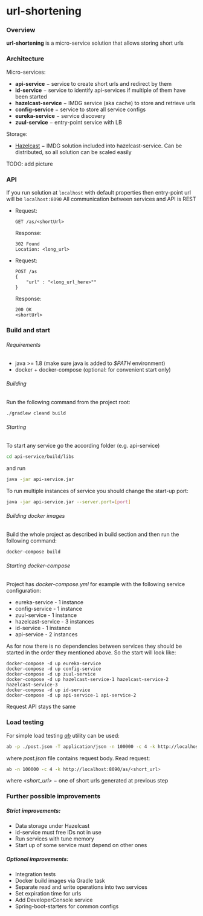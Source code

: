 # url-shortening

### Overview
**url-shortening** is a micro-service solution that allows storing short urls

### Architecture
Micro-services:
* **api-service** &#8722; service to create short urls and redirect by them
* **id-service** &#8722; service to identify api-services if multiple of them have been started
* **hazelcast-service** &#8722; IMDG service (aka cache) to store and retrieve urls 
* **config-service** &#8722; service to store all service configs
* **eureka-service** &#8722; service discovery
* **zuul-service** &#8722; entry-point service with LB

Storage:
* [Hazelcast](https://hazelcast.com/) &#8722; IMDG solution included into hazelcast-service. Can be distributed, so all solution can be scaled easily

TODO: add picture


### API
If you run solution at `localhost` with default properties then entry-point url will be `localhost:8090`
All communication between services and API is REST
* Request: 
    ```
    GET /as/<shortUrl>
    ```  
  Response: 
    ```
    302 Found 
    Location: <long_url>
    ```
* Request: 
    ```
    POST /as 
    {
        "url" : "<long_url_here>""
    }
    ``` 
  Response: 
    ```
    200 OK 
    <shortUrl>
    ```


### Build and start
###### Requirements
* java >= 1.8 (make sure java is added to _$PATH_ environment)
* docker + docker-compose (optional: for convenient start only)

###### Building
Run the following command from the project root:
 ```bash
./gradlew cleand build
```

###### Starting
To start any service go the according folder (e.g. api-service) 
```bash
cd api-service/build/libs
```
and run
```bash
java -jar api-service.jar
```

To run multiple instances of service you should change the start-up port:
```bash
java -jar api-service.jar --server.port=[port]
```

###### Building docker images
Build the whole project as described in build section and then run the following command:
```bash
docker-compose build
```

###### Starting docker-compose
Project has _docker-compose.yml_ for example with the following service configuration:
* eureka-service - 1 instance
* config-service - 1 instance
* zuul-service - 1 instance
* hazelcast-service - 3 instances
* id-service - 1 instance
* api-service - 2 instances

As for now there is no dependencies between services they should be started in the order they mentioned above. 
So the start will look like:
```bach
docker-compose -d up eureka-service
docker-compose -d up config-service
docker-compose -d up zuul-service
docker-compose -d up hazelcast-service-1 hazelcast-service-2 hazelcast-service-3
docker-compose -d up id-service
docker-compose -d up api-service-1 api-service-2
```

Request API stays the same


### Load testing
For simple load testing [_ab_](https://httpd.apache.org/docs/2.4/programs/ab.html) utility can be used:
```bash
ab -p ./post.json -T application/json -n 100000 -c 4 -k http://localhost:8090/as
```
where _post.json_ file contains request body.
Read request:
```bash
ab -n 100000 -c 4 -k http://localhost:8090/as/<short_url>
```
where _<short_url>_ &#8722; one of short urls generated at previous step


### Further possible improvements
##### Strict improvements:
* Data storage under Hazelcast
* id-service must free IDs not in use
* Run services with tune memory
* Start up of some service must depend on other ones

##### Optional improvements:
* Integration tests
* Docker build images via Gradle task
* Separate read and write operations into two services
* Set expiration time for urls
* Add DeveloperConsole service
* Spring-boot-starters for common configs